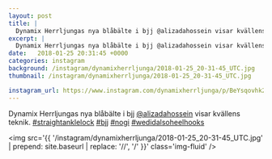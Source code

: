 ```yaml
---
layout: post
title: |
  Dynamix Herrljungas nya blåbälte i bjj @alizadahossein visar kvällens teknik
excerpt: |
  Dynamix Herrljungas nya blåbälte i bjj @alizadahossein visar kvällens teknik.    
date:   2018-01-25 20:31:45 +0000
categories: instagram
background: /instagram/dynamixherrljunga/2018-01-25_20-31-45_UTC.jpg
thumbnail: /instagram/dynamixherrljunga/2018-01-25_20-31-45_UTC.jpg

instagram_url: https://www.instagram.com/dynamixherrljunga/p/BeYsqovhk2G
---
```

Dynamix Herrljungas nya blåbälte i bjj [@alizadahossein](https://www.instagram.com/alizadahossein/) visar kvällens teknik. [#straightanklelock](https://www.instagram.com/explore/tags/straightanklelock/) [#bjj](https://www.instagram.com/explore/tags/bjj/) [#nogi](https://www.instagram.com/explore/tags/nogi/) [#wedidalsoheelhooks](https://www.instagram.com/explore/tags/wedidalsoheelhooks/)



<img src='{{ '/instagram/dynamixherrljunga/2018-01-25_20-31-45_UTC.jpg' | prepend: site.baseurl | replace: '//', '/' }}' class='img-fluid' />
